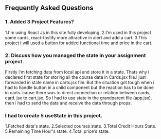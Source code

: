## Frequently Asked Questions

### 1. Added 3 Project Features?

1.I'm using React Js in this site fully developing.
2.I'm used in this project some cards, react-tostify more attractive in alert and add a cart.
3.This project i will used a button for added functional time and price in the cart.

### 2. Discuss how you managed the state in your assignment project.
Firstly I'm fetching data from local api and store it in a state. Thats why i declared first state for storing all the course data in Cards.jsx file.I just forwarded in state name in carts.jsx file. But the situation got tough when i had to handle button in a child component but the reaction has to be done in carts. cause there was to direct connection or relation between cards, card. jsx to cart.jsx. So i had to use state in the grandparent file (app.jsx). then i had to send the data and receive the data through props.

### I had to create 5 useState in this project.

1.Fetched data's state.
2.Selected courses state.
3.Total Credit Hours State.
5.Remaining Time Hour's state.
4.Total price's state.
